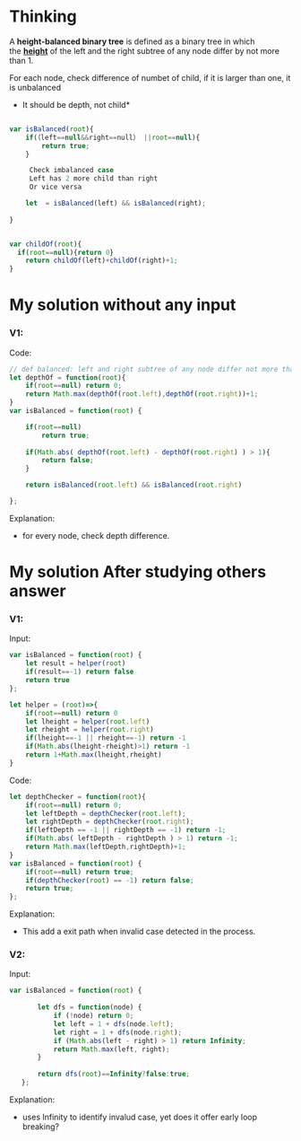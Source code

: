 # Thinking

A **height-balanced binary tree** is defined as a binary tree in which the [**height**](https://www.geeksforgeeks.org/program-to-calculate-height-and-depth-of-a-node-in-a-binary-tree/) of the left and the right subtree of any node differ by not more than 1.

For each node, check difference of numbet of child, if it is larger than one, it is unbalanced

* It should be depth, not child*

~~~js

var isBalanced(root){
    if(（left==null&&right==null） ||root==null){
        return true;
    } 

     Check imbalanced case 
     Left has 2 more child than right
     Or vice versa

    let  = isBalanced(left) && isBalanced(right);
    
}


var childOf(root){
  if(root==null){return 0}    
    return childOf(left)+childOf(right)+1;
}

~~~


# My solution without any input

### V1:
Code:
```js
// def balanced: left and right subtree of any node differ not more than 1.
let depthOf = function(root){
    if(root==null) return 0;
    return Math.max(depthOf(root.left),depthOf(root.right))+1;
}
var isBalanced = function(root) {

    if(root==null)
        return true;
        
    if(Math.abs( depthOf(root.left) - depthOf(root.right) ) > 1){
        return false;
    }

    return isBalanced(root.left) && isBalanced(root.right)

};
```
Explanation:
- for every node, check depth difference. 

# My solution After studying others answer

### V1: 
Input:
```js
var isBalanced = function(root) {
    let result = helper(root)
    if(result==-1) return false
    return true
};

let helper = (root)=>{
    if(root==null) return 0
    let lheight = helper(root.left)
    let rheight = helper(root.right)
    if(lheight==-1 || rheight==-1) return -1
    if(Math.abs(lheight-rheight)>1) return -1
    return 1+Math.max(lheight,rheight)
}
```
Code:
```js
let depthChecker = function(root){
    if(root==null) return 0;
    let leftDepth = depthChecker(root.left);
    let rightDepth = depthChecker(root.right);
    if(leftDepth == -1 || rightDepth == -1) return -1;
    if(Math.abs( leftDepth - rightDepth ) > 1) return -1;
    return Math.max(leftDepth,rightDepth)+1;
}
var isBalanced = function(root) {
    if(root==null) return true;
    if(depthChecker(root) == -1) return false;
    return true;
};
```
Explanation:
- This add a exit path when invalid case detected in the process.

### V2: 
Input:
```js
var isBalanced = function(root) {
       
       let dfs = function(node) {
           if (!node) return 0;
           let left = 1 + dfs(node.left);
           let right = 1 + dfs(node.right);
           if (Math.abs(left - right) > 1) return Infinity;
           return Math.max(left, right);
       }
       
       return dfs(root)==Infinity?false:true;
   };
```
Explanation:
- uses Infinity to identify invalud case, yet does it offer early loop breaking?